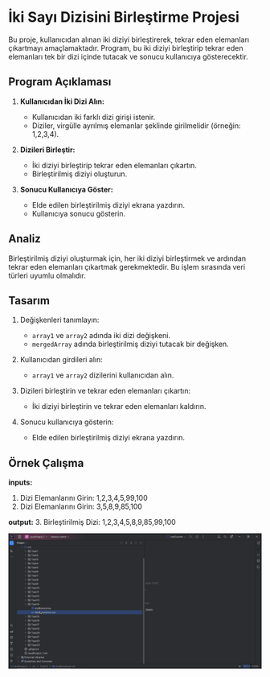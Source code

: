# İki Sayı Dizisini Birleştirme Projesi

Bu proje, kullanıcıdan alınan iki diziyi birleştirerek, tekrar eden elemanları çıkartmayı amaçlamaktadır. Program, bu iki diziyi birleştirip tekrar eden elemanları tek bir dizi içinde tutacak ve sonucu kullanıcıya gösterecektir.

## Program Açıklaması

1. **Kullanıcıdan İki Dizi Alın:**
    - Kullanıcıdan iki farklı dizi girişi istenir.
    - Diziler, virgülle ayrılmış elemanlar şeklinde girilmelidir (örneğin: 1,2,3,4).

2. **Dizileri Birleştir:**
    - İki diziyi birleştirip tekrar eden elemanları çıkartın.
    - Birleştirilmiş diziyi oluşturun.

3. **Sonucu Kullanıcıya Göster:**
    - Elde edilen birleştirilmiş diziyi ekrana yazdırın.
    - Kullanıcıya sonucu gösterin.

## Analiz

Birleştirilmiş diziyi oluşturmak için, her iki diziyi birleştirmek ve ardından tekrar eden elemanları çıkartmak gerekmektedir. Bu işlem sırasında veri türleri uyumlu olmalıdır.

## Tasarım

1. Değişkenleri tanımlayın:
    - `array1` ve `array2` adında iki dizi değişkeni.
    - `mergedArray` adında birleştirilmiş diziyi tutacak bir değişken.

2. Kullanıcıdan girdileri alın:
    - `array1` ve `array2` dizilerini kullanıcıdan alın.

3. Dizileri birleştirin ve tekrar eden elemanları çıkartın:
    - İki diziyi birleştirin ve tekrar eden elemanları kaldırın.

4. Sonucu kullanıcıya gösterin:
    - Elde edilen birleştirilmiş diziyi ekrana yazdırın.

## Örnek Çalışma

**inputs:**
1. Dizi Elemanlarını Girin: 1,2,3,4,5,99,100
2. Dizi Elemanlarını Girin: 3,5,8,9,85,100 

**output:**
3. Birleştirilmiş Dizi: 1,2,3,4,5,8,9,85,99,100

![DiziBirlestirme.gif](ArrayMerge.gif)